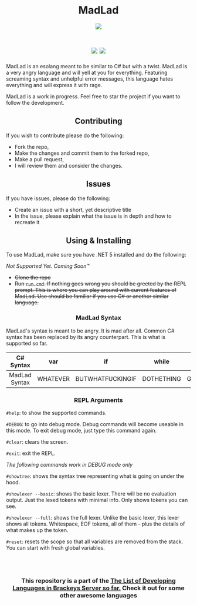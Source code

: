 <h1 align="center">MadLad</h1>

<p align="center"><img src="https://user-images.githubusercontent.com/42365887/116344002-265ff080-a7ab-11eb-8254-b496ec349a00.png"></p>

<h1 align="center"> <img src="https://forthebadge.com/images/badges/made-with-c-sharp.svg"> <img src="https://forthebadge.com/images/badges/you-didnt-ask-for-this.svg"></h1>

MadLad is an esolang meant to be similar to C# but with a twist. MadLad is a very angry language and will yell at you for everything. Featuring screaming syntax and unhelpful   error messages, this language hates everything and will express it with rage.

MadLad is a work in progress. Feel free to star the project if you want to follow the development.

<h2 align="center"> Contributing </h2>

If you wish to contribute please do the following:
* Fork the repo,
* Make the changes and commit them to the forked repo,
* Make a pull request,
* I will review them and consider the changes.

<h2 align="center"> Issues </h2>

If you have issues, please do the following:
* Create an issue with a short, yet descriptive title
* In the issue, please explain what the issue is in depth and how to recreate it


<h2 align="center"> Using & Installing </h2>
To use MadLad, make sure you have .NET 5 installed and do the following:

*Not Supported Yet. Coming Soon*:tm:

* ~~Clone the repo~~
* ~~Run `run.cmd`. If nothing goes wrong you should be greeted by the REPL prompt. This is where you can play around with current features of MadLad. Use should be familiar if you use C# or another similar language.~~

<h3 align="center"> MadLad Syntax </h3>
MadLad's syntax is meant to be angry. It is mad after all. Common C# syntax has been replaced by its angry counterpart. This is what is supported so far.
<br>

|   C# Syntax   |    var   |        if        |    while   |     for     | true | false |       else      |
|:-------------:|:--------:|:----------------:|:----------:|:-----------:|:----:|:-----:|:---------------:|
| MadLad Syntax | WHATEVER | BUTWHATFUCKINGIF | DOTHETHING | GOAROUNDPLS | FINE | NO    | WHATTHEFUCKELSE |


<h3 align="center"> REPL Arguments </h3>

`#help`: to show the supported commands.

`#DEBUG`: to go into debug mode. Debug commands will become useable in this mode. To exit debug mode, just type this command again.

`#clear`: clears the screen.

`#exit`: exit the REPL.

*The following commands work in DEBUG mode only*

`#showtree`: shows the syntax tree representing what is going on under the hood.

`#showlexer --basic`: shows the basic lexer. There will be no evaluation output. Just the lexed tokens with minimal info. Only shows tokens you can see.

`#showlexer --full`: shows the full lexer. Unlike the basic lexer, this lexer shows all tokens. Whitespace, EOF tokens, all of them - plus the details of what makes up the token.

`#reset`: resets the scope so that all variables are removed from the stack. You can start with fresh global variables.

<br><br>

<h3 align="center">This repository is a part of the <b><a href="https://github.com/salty-sweet/TLoDLiBSsf">The List of Developing Languages in Brackeys Server so far.</a> Check it out for some other awesome languages</h4>
